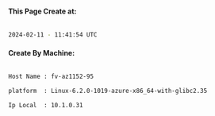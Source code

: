 
   
#### This Page Create at:

```bash

2024-02-11 - 11:41:54 UTC

```

#### Create By Machine:

```bash

Host Name : fv-az1152-95

platform  : Linux-6.2.0-1019-azure-x86_64-with-glibc2.35

Ip Local  : 10.1.0.31

```

